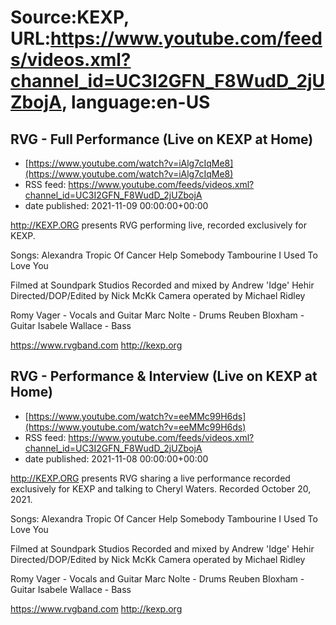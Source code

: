 # Source:KEXP, URL:https://www.youtube.com/feeds/videos.xml?channel_id=UC3I2GFN_F8WudD_2jUZbojA, language:en-US

## RVG - Full Performance (Live on KEXP at Home)
 - [https://www.youtube.com/watch?v=iAlg7cIqMe8](https://www.youtube.com/watch?v=iAlg7cIqMe8)
 - RSS feed: https://www.youtube.com/feeds/videos.xml?channel_id=UC3I2GFN_F8WudD_2jUZbojA
 - date published: 2021-11-09 00:00:00+00:00

http://KEXP.ORG presents RVG performing live, recorded exclusively for KEXP.

Songs:
Alexandra
Tropic Of Cancer
Help Somebody
Tambourine
I Used To Love You

Filmed at Soundpark Studios
Recorded and mixed by Andrew 'Idge' Hehir
Directed/DOP/Edited by Nick McKk
Camera operated by Michael Ridley 

Romy Vager - Vocals and Guitar
Marc Nolte - Drums
Reuben Bloxham - Guitar
Isabele Wallace - Bass

https://www.rvgband.com
http://kexp.org

## RVG - Performance & Interview (Live on KEXP at Home)
 - [https://www.youtube.com/watch?v=eeMMc99H6ds](https://www.youtube.com/watch?v=eeMMc99H6ds)
 - RSS feed: https://www.youtube.com/feeds/videos.xml?channel_id=UC3I2GFN_F8WudD_2jUZbojA
 - date published: 2021-11-08 00:00:00+00:00

http://KEXP.ORG presents RVG sharing a live performance recorded exclusively for KEXP and talking to Cheryl Waters. Recorded October 20, 2021.

Songs:
Alexandra
Tropic Of Cancer
Help Somebody
Tambourine
I Used To Love You

Filmed at Soundpark Studios
Recorded and mixed by Andrew 'Idge' Hehir
Directed/DOP/Edited by Nick McKk
Camera operated by Michael Ridley 

Romy Vager - Vocals and Guitar
Marc Nolte - Drums
Reuben Bloxham - Guitar
Isabele Wallace - Bass

https://www.rvgband.com
http://kexp.org

